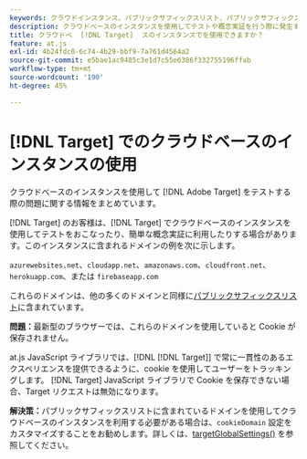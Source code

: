 ```yaml
---
keywords: クラウドインスタンス、パブリックサフィックスリスト、パブリックサフィックス、cookie、ファーストパーティ cookie、ファーストパーティ cookie、azurewebsites.net、cloudapp.net、amazonaws.com、cloudfront.net、herokuapp.com、firebaseapp.com、targetGlobalSettings、cookieDomain、クラウドインスタンス 5、クラウドインスタンス 6、クラウドインスタンス 7、クラウドインスタンス 8、クラウドインスタンス 9、パブリックサフィックスリスト 0、パブリックサフィックスリスト 1、パブリックサフィックスリスト 2、パブリックサフィックスリスト 3、パブリックサフィックスリスト 4、パブリックサフィックスリスト 5
description: クラウドベースのインスタンスを使用してテストや概念実証を行う際に発生する問題（ソリューショ  [!DNL Adobe Target]  に関する問題）について説明します。
title: クラウドベ  [!DNL Target]  スのインスタンスでを使用できますか？
feature: at.js
exl-id: 4b24fdc0-6c74-4b29-bbf9-7a761d4564a2
source-git-commit: e5bae1ac9485c3e1d7c55e6386f332755196ffab
workflow-type: tm+mt
source-wordcount: '190'
ht-degree: 45%

---
```


# [!DNL Target] でのクラウドベースのインスタンスの使用

クラウドベースのインスタンスを使用して [!DNL Adobe Target] をテストする際の問題に関する情報をまとめています。

[!DNL Target] のお客様は、[!DNL Target] でクラウドベースのインスタンスを使用してテストをおこなったり、簡単な概念実証に利用したりする場合があります。このインスタンスに含まれるドメインの例を次に示します。

`azurewebsites.net`、`cloudapp.net`、`amazonaws.com`、`cloudfront.net`、`herokuapp.com`、または `firebaseapp.com`

これらのドメインは、他の多くのドメインと同様に[パブリックサフィックスリスト](https://publicsuffix.org/list/public_suffix_list.dat)に含まれています。

**問題：**&#x200B;最新型のブラウザーでは、これらのドメインを使用していると Cookie が保存されません。

at.js JavaScript ライブラリでは、[!DNL [!DNL Target]] で常に一貫性のあるエクスペリエンスを提供できるように、cookie を使用してユーザーをトラッキングします。 [!DNL Target] JavaScript ライブラリで Cookie を保存できない場合、Target リクエストは無効になります。

**解決策：**&#x200B;パブリックサフィックスリストに含まれているドメインを使用してクラウドベースのインスタンスを利用する必要がある場合は、`cookieDomain` 設定をカスタマイズすることをお勧めします。詳しくは、[targetGlobalSettings()](/help/dev/implement/client-side/atjs/atjs-functions/targetglobalsettings.md) を参照してください。
